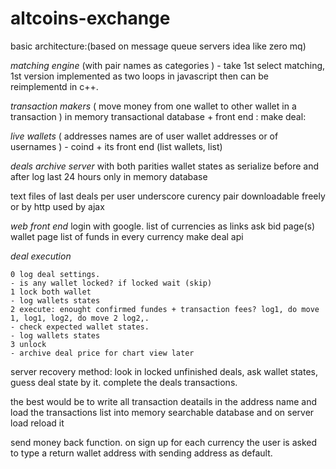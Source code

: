 altcoins-exchange
=================

basic architecture:(based on message queue servers idea like zero mq)

*matching engine* (with pair names as categories ) - take 1st select matching, 1st version implemented as two loops in javascript then can be reimplementd in c++. 

*transaction makers* ( move money from one wallet to other wallet in a transaction ) 
in memory transactional database +  front end : make deal:

*live wallets* ( addresses names are of user wallet addresses or of usernames ) - coind + its front end (list wallets, list)

*deals archive server* with both parities wallet states as serialize before and after
log last 24 hours only in memory database

text files of last deals per user underscore curency pair downloadable freely or by http used by ajax

*web front end*
login with google.
list of currencies as links
ask bid page(s)
wallet page list of funds in every currency
make deal api

*deal execution*
```text
0 log deal settings.
- is any wallet locked? if locked wait (skip)
1 lock both wallet
- log wallets states
2 execute: enought confirmed fundes + transaction fees? log1, do move 1, log1, log2, do move 2 log2,.
- check expected wallet states.
- log wallets states
3 unlock
- archive deal price for chart view later
```
server recovery method:
look in locked unfinished deals, ask wallet states, guess deal state by it. complete the deals transactions.

the best would be to write all transaction deatails in the address name
and load the transactions list into memory searchable database and on server load reload it

send money back function. 
on sign up for each currency the user is asked to type a return wallet address with sending address as default.

